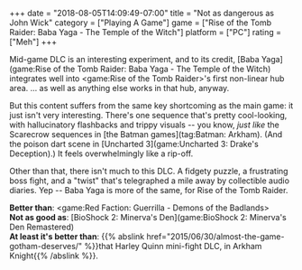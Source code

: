 +++
date = "2018-08-05T14:09:49-07:00"
title = "Not as dangerous as John Wick"
category = ["Playing A Game"]
game = ["Rise of the Tomb Raider: Baba Yaga - The Temple of the Witch"]
platform = ["PC"]
rating = ["Meh"]
+++

Mid-game DLC is an interesting experiment, and to its credit, [Baba Yaga](game:Rise of the Tomb Raider: Baba Yaga - The Temple of the Witch) integrates well into <game:Rise of the Tomb Raider>'s first non-linear hub area.  ... as well as anything else works in that hub, anyway.

But this content suffers from the same key shortcoming as the main game: it just isn't very interesting.  There's one sequence that's pretty cool-looking, with hallucinatory flashbacks and trippy visuals -- you know, <i>just like</i> the Scarecrow sequences in [the Batman games](tag:Batman: Arkham).  (And the poison dart scene in [Uncharted 3](game:Uncharted 3: Drake's Deception).)  It feels overwhelmingly like a rip-off.

Other than that, there isn't much to this DLC.  A fidgety puzzle, a frustrating boss fight, and a "twist" that's telegraphed a mile away by collectible audio diaries.  Yep -- Baba Yaga is more of the same, for Rise of the Tomb Raider.

<b>Better than</b>: <game:Red Faction: Guerrilla - Demons of the Badlands>  
<b>Not as good as</b>: [BioShock 2: Minerva's Den](game:BioShock 2: Minerva's Den Remastered)  
<b>At least it's better than</b>: {{% abslink href="2015/06/30/almost-the-game-gotham-deserves/" %}}that Harley Quinn mini-fight DLC, in Arkham Knight{{% /abslink %}}.
